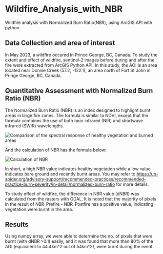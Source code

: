# Wildfire_Analysis_with_NBR
Wildfire analysis with Normalized Burn Ratio(NBR), using ArcGIS API with python.

## Data Collection and area of interest
In May 2023, a wildfire occured in Prince George, BC, Canada. To study the extent and effect of wildfire, sentinel-2 images before,during and after the fire were extracted from ArcGIS Python API. In this study, the AOI is an area located near Donnie Creek (57.2, -122.1), an area north of Fort St John in Pringe George, BC, Canada.

## Quantitative Assessment with Normalized Burn Ratio (NBR)
The Normalized Burn Ratio (NBR) is an index designed to highlight burnt areas in large fire zones. The formula is similar to NDVI, except that the formula combines the use of both near infrared (NIR) and shortwave infrared (SWIR) wavelengths.

![Comparison of the spectral response of healthy vegetation and burned areas](https://un-spider.org/sites/default/files/Spectral_responses.jpg)

And the calculation of NBR has the formula below:

![Calculation of NBR](https://un-spider.org/sites/default/files/NBR_formula.jpg)

In short, a high NBR value indicates healthy vegetation while a low value indicates bare ground and recently burnt areas. You may refer to https://un-spider.org/advisory-support/recommended-practices/recommended-practice-burn-severity/in-detail/normalized-burn-ratio for more details.

To study effect of wildfire, the difference in NBR value (dNBR) was calculated from the rasters with GDAL. It is noted that the majority of pixels in the result of NBR_Prefire - NBR_Postfire has a positive value, indicating vegetation were burnt in the area.

## Results
Using numpy array, we were able to determine the no. of pixels that were burnt (with dNBR >0.1) easily, and it was found that more than 80% of the AOI (equivalent to 44.4km^2 out of 54km^2), were burnt during the event.
